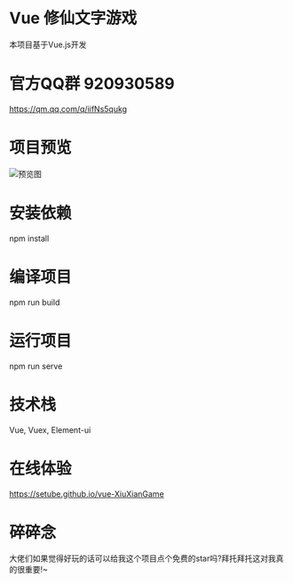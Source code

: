 # Vue 修仙文字游戏
本项目基于Vue.js开发

# 官方QQ群 920930589
https://qm.qq.com/q/iifNs5qukg
# 项目预览
![预览图](https://i0.hdslb.com/bfs/article/0fede2227e2ceb653410444992f212138941412.png@1e_1c.webp)

# 安装依赖
npm install

# 编译项目
npm run build

# 运行项目
npm run serve

# 技术栈
Vue, Vuex, Element-ui

# 在线体验
https://setube.github.io/vue-XiuXianGame

# 碎碎念
大佬们如果觉得好玩的话可以给我这个项目点个免费的star吗?拜托拜托这对我真的很重要!~

